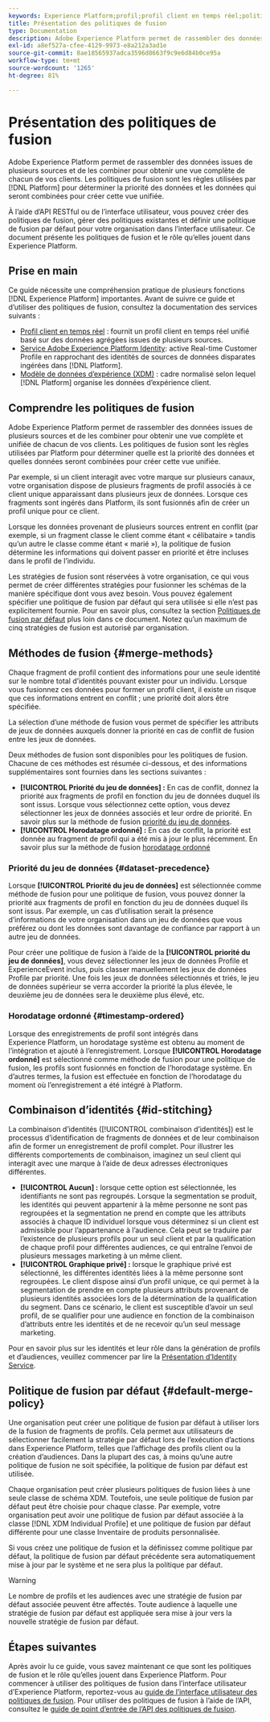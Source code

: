 ```yaml
---
keywords: Experience Platform;profil;profil client en temps réel;politiques de fusion;IU;interface utilisateur;horodatage ordonné;priorité du jeu de données
title: Présentation des politiques de fusion
type: Documentation
description: Adobe Experience Platform permet de rassembler des données issues de plusieurs sources et de les combiner pour obtenir une vue complète de chacun de vos clients. Les politiques de fusion sont les règles utilisées par Platform pour déterminer la priorité des données et les données qui seront combinées pour créer cette vue unifiée.
exl-id: a8ef527a-cfee-4129-9973-e8a212a3ad1e
source-git-commit: 8ae18565937adca3596d8663f9c9e6d84b0ce95a
workflow-type: tm+mt
source-wordcount: '1265'
ht-degree: 81%

---
```


# Présentation des politiques de fusion

Adobe Experience Platform permet de rassembler des données issues de plusieurs sources et de les combiner pour obtenir une vue complète de chacun de vos clients. Les politiques de fusion sont les règles utilisées par [!DNL Platform] pour déterminer la priorité des données et les données qui seront combinées pour créer cette vue unifiée.

À l’aide d’API RESTful ou de l’interface utilisateur, vous pouvez créer des politiques de fusion, gérer des politiques existantes et définir une politique de fusion par défaut pour votre organisation dans l’interface utilisateur. Ce document présente les politiques de fusion et le rôle qu’elles jouent dans Experience Platform.

## Prise en main

Ce guide nécessite une compréhension pratique de plusieurs fonctions [!DNL Experience Platform] importantes. Avant de suivre ce guide et d’utiliser des politiques de fusion, consultez la documentation des services suivants :

* [Profil client en temps réel](../home.md) : fournit un profil client en temps réel unifié basé sur des données agrégées issues de plusieurs sources.
* [Service Adobe Experience Platform Identity](../../identity-service/home.md): active Real-time Customer Profile en rapprochant des identités de sources de données disparates ingérées dans [!DNL Platform].
* [Modèle de données d’expérience (XDM)](../../xdm/home.md) : cadre normalisé selon lequel [!DNL Platform] organise les données d’expérience client.

## Comprendre les politiques de fusion

Adobe Experience Platform permet de rassembler des données issues de plusieurs sources et de les combiner pour obtenir une vue complète et unifiée de chacun de vos clients. Les politiques de fusion sont les règles utilisées par Platform pour déterminer quelle est la priorité des données et quelles données seront combinées pour créer cette vue unifiée.

Par exemple, si un client interagit avec votre marque sur plusieurs canaux, votre organisation dispose de plusieurs fragments de profil associés à ce client unique apparaissant dans plusieurs jeux de données. Lorsque ces fragments sont ingérés dans Platform, ils sont fusionnés afin de créer un profil unique pour ce client.

Lorsque les données provenant de plusieurs sources entrent en conflit (par exemple, si un fragment classe le client comme étant « célibataire » tandis qu’un autre le classe comme étant « marié »), la politique de fusion détermine les informations qui doivent passer en priorité et être incluses dans le profil de l’individu.

Les stratégies de fusion sont réservées à votre organisation, ce qui vous permet de créer différentes stratégies pour fusionner les schémas de la manière spécifique dont vous avez besoin. Vous pouvez également spécifier une politique de fusion par défaut qui sera utilisée si elle n’est pas explicitement fournie. Pour en savoir plus, consultez la section [Politiques de fusion par défaut](#default-merge-policy) plus loin dans ce document. Notez qu’un maximum de cinq stratégies de fusion est autorisé par organisation.

## Méthodes de fusion {#merge-methods}

Chaque fragment de profil contient des informations pour une seule identité sur le nombre total d’identités pouvant exister pour un individu. Lorsque vous fusionnez ces données pour former un profil client, il existe un risque que ces informations entrent en conflit ; une priorité doit alors être spécifiée.

La sélection d’une méthode de fusion vous permet de spécifier les attributs de jeux de données auxquels donner la priorité en cas de conflit de fusion entre les jeux de données.

Deux méthodes de fusion sont disponibles pour les politiques de fusion. Chacune de ces méthodes est résumée ci-dessous, et des informations supplémentaires sont fournies dans les sections suivantes :

* **[!UICONTROL Priorité du jeu de données] :** En cas de conflit, donnez la priorité aux fragments de profil en fonction du jeu de données duquel ils sont issus. Lorsque vous sélectionnez cette option, vous devez sélectionner les jeux de données associés et leur ordre de priorité. En savoir plus sur la méthode de fusion [priorité du jeu de données](#dataset-precedence).
* **[!UICONTROL Horodatage ordonné] :** En cas de conflit, la priorité est donnée au fragment de profil qui a été mis à jour le plus récemment. En savoir plus sur la méthode de fusion [horodatage ordonné](#timestamp-ordered)

### Priorité du jeu de données {#dataset-precedence}

Lorsque **[!UICONTROL Priorité du jeu de données]** est sélectionnée comme méthode de fusion pour une politique de fusion, vous pouvez donner la priorité aux fragments de profil en fonction du jeu de données duquel ils sont issus. Par exemple, un cas d’utilisation serait la présence d’informations de votre organisation dans un jeu de données que vous préférez ou dont les données sont davantage de confiance par rapport à un autre jeu de données.

Pour créer une politique de fusion à l’aide de la **[!UICONTROL priorité du jeu de données]**, vous devez sélectionner les jeux de données Profile et ExperienceEvent inclus, puis classer manuellement les jeux de données Profile par priorité. Une fois les jeux de données sélectionnés et triés, le jeu de données supérieur se verra accorder la priorité la plus élevée, le deuxième jeu de données sera le deuxième plus élevé, etc.

### Horodatage ordonné {#timestamp-ordered}

Lorsque des enregistrements de profil sont intégrés dans Experience Platform, un horodatage système est obtenu au moment de l’intégration et ajouté à l’enregistrement. Lorsque **[!UICONTROL Horodatage ordonné]** est sélectionné comme méthode de fusion pour une politique de fusion, les profils sont fusionnés en fonction de l’horodatage système. En d’autres termes, la fusion est effectuée en fonction de l’horodatage du moment où l’enregistrement a été intégré à Platform.

## Combinaison d’identités {#id-stitching}

La combinaison d’identités ([!UICONTROL combinaison d’identités]) est le processus d’identification de fragments de données et de leur combinaison afin de former un enregistrement de profil complet. Pour illustrer les différents comportements de combinaison, imaginez un seul client qui interagit avec une marque à l’aide de deux adresses électroniques différentes.

* **[!UICONTROL Aucun] :** lorsque cette option est sélectionnée, les identifiants ne sont pas regroupés. Lorsque la segmentation se produit, les identités qui peuvent appartenir à la même personne ne sont pas regroupées et la segmentation ne prend en compte que les attributs associés à chaque ID individuel lorsque vous déterminez si un client est admissible pour l’appartenance à l’audience. Cela peut se traduire par l’existence de plusieurs profils pour un seul client et par la qualification de chaque profil pour différentes audiences, ce qui entraîne l’envoi de plusieurs messages marketing à un même client.
* **[!UICONTROL Graphique privé] :** lorsque le graphique privé est sélectionné, les différentes identités liées à la même personne sont regroupées. Le client dispose ainsi d’un profil unique, ce qui permet à la segmentation de prendre en compte plusieurs attributs provenant de plusieurs identités associées lors de la détermination de la qualification du segment. Dans ce scénario, le client est susceptible d’avoir un seul profil, de se qualifier pour une audience en fonction de la combinaison d’attributs entre les identités et de ne recevoir qu’un seul message marketing.

Pour en savoir plus sur les identités et leur rôle dans la génération de profils et d’audiences, veuillez commencer par lire la [Présentation d’Identity Service](../../identity-service/home.md).

## Politique de fusion par défaut {#default-merge-policy}

Une organisation peut créer une politique de fusion par défaut à utiliser lors de la fusion de fragments de profils. Cela permet aux utilisateurs de sélectionner facilement la stratégie par défaut lors de l’exécution d’actions dans Experience Platform, telles que l’affichage des profils client ou la création d’audiences. Dans la plupart des cas, à moins qu’une autre politique de fusion ne soit spécifiée, la politique de fusion par défaut est utilisée.

Chaque organisation peut créer plusieurs politiques de fusion liées à une seule classe de schéma XDM. Toutefois, une seule politique de fusion par défaut peut être choisie pour chaque classe. Par exemple, votre organisation peut avoir une politique de fusion par défaut associée à la classe [!DNL XDM Individual Profile] et une politique de fusion par défaut différente pour une classe Inventaire de produits personnalisée.

Si vous créez une politique de fusion et la définissez comme politique par défaut, la politique de fusion par défaut précédente sera automatiquement mise à jour par le système et ne sera plus la politique par défaut.

>[!WARNING]
>
>Le nombre de profils et les audiences avec une stratégie de fusion par défaut associée peuvent être affectés. Toute audience à laquelle une stratégie de fusion par défaut est appliquée sera mise à jour vers la nouvelle stratégie de fusion par défaut.

## Étapes suivantes

Après avoir lu ce guide, vous savez maintenant ce que sont les politiques de fusion et le rôle qu’elles jouent dans Experience Platform. Pour commencer à utiliser des politiques de fusion dans l’interface utilisateur d’Experience Platform, reportez-vous au [guide de l’interface utilisateur des politiques de fusion](ui-guide.md). Pour utiliser des politiques de fusion à l’aide de l’API, consultez le [guide de point d’entrée de l’API des politiques de fusion](../api/merge-policies.md).
